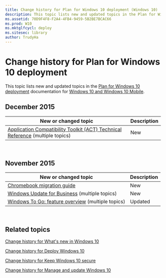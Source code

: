 ```yaml
---
title: Change history for Plan for Windows 10 deployment (Windows 10)
description: This topic lists new and updated topics in the Plan for Windows 10 deployment documentation for Windows 10 and Windows 10 Mobile.
ms.assetid: 70D9F4F8-F2A4-4FB4-9459-5B2BE7BCAC66
ms.prod: W10
ms.mktglfcycl: deploy
ms.sitesec: library
author: TrudyHa
---
```


# Change history for Plan for Windows 10 deployment


This topic lists new and updated topics in the [Plan for Windows 10 deployment](planning-for-windows-10-deployment.md) documentation for [Windows 10 and Windows 10 Mobile](../index.md).

## December 2015


| New or changed topic                                                                                                                             | Description |
|--------------------------------------------------------------------------------------------------------------------------------------------------|-------------|
| [Application Compatibility Toolkit (ACT) Technical Reference](application-compatibility-toolkit--act--technical-reference.md) (multiple topics) | New         |

 

## November 2015


| New or changed topic                                                                             | Description |
|--------------------------------------------------------------------------------------------------|-------------|
| [Chromebook migration guide](chromebook-migration-guide.md)                                     | New         |
| [Windows Update for Business](windows-update-for-business.md) (multiple topics)                 | New         |
| [Windows To Go: feature overview](windows-to-go-feature-overview-scenario.md) (multiple topics) | Updated     |

 

## Related topics


[Change history for What's new in Windows 10](../whats-new/change-history-for-what-s-new-in-windows-10.md)

[Change history for Deploy Windows 10](../deploy/change-history-for-deploy-windows-10.md)

[Change history for Keep Windows 10 secure](../keep-secure/change-history-for-keep-windows-10-secure.md)

[Change history for Manage and update Windows 10](../manage/change-history-for-manage-and-update-windows-10.md)

 

 





